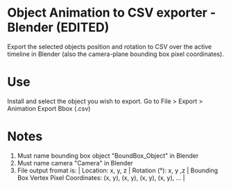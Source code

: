 # Object Animation to CSV exporter - Blender (EDITED)
 Export the selected objects position and rotation to CSV over the active timeline in Blender (also the camera-plane bounding box pixel coordinates).

# Use
Install and select the object you wish to export.
Go to File > Export > Animation Export Bbox (.csv) 

# Notes
1.  Must name bounding box object "BoundBox_Object" in Blender
2.  Must name camera "Camera" in Blender
3.  File output fromat is: 
| Location: x, y, z | Rotation (°): x, y ,z | Bounding Box Vertex Pixel Coordinates: (x, y), (x, y), (x, y), (x, y), ... |
